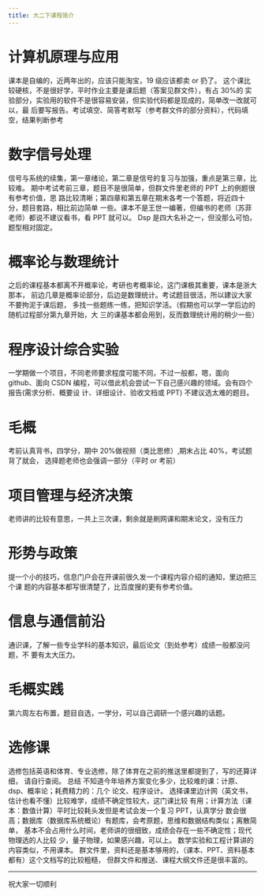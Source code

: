```yaml
---
title: 大二下课程简介
---
```




# 计算机原理与应用 

  课本是自编的，近两年出的，应该只能淘宝，19 级应该都卖 or 扔了。 这个课比较硬核，不是很好学，平时作业主要是课后题（答案见群文件），有占 30%的 实验部分，实验用的软件不是很容易安装，但实验代码都是现成的，简单改一改就可以，最 后要写报告。考试填空、简答考默写（参考群文件的部分资料），代码填空，结果判断参考 

# 数字信号处理 

信号与系统的续集，第一章绪论，第二章是信号的复习与加强，重点是第三章，比较难。 期中考试考前三章，题目不是很简单，但群文件里老师的 PPT 上的例题很有参考价值，思 路比较清晰；第四章和第五章在期末各考一个答题，将近四十分，题目套路，相比前边简单 一些。课本不是王世一编著，但编书的老师（苏菲老师）都说不建议看书，看 PPT 就可以。 Dsp 是四大名补之一，但没那么可怕，题型相对固定。 

# 概率论与数理统计

 之后的课程基本都离不开概率论，考研也考概率论，这门课极其重要，课本是浙大那本， 前边几章是概率论部分，后边是数理统计。考试题目很活，所以建议大家不要拘泥于课后题， 多找一些题练一练，把知识学活。（假期也可以学一学后边的随机过程部分第九章开始，大 三的课基本都会用到，反而数理统计用的稍少一些） 

# 程序设计综合实验

 一学期做一个项目，不同老师要求程度可能不同，不过一般都，嗯，面向 github、面向 CSDN 编程，可以借此机会尝试一下自己感兴趣的领域。会有四个报告(需求分析、概要设 计、详细设计、验收文档或 PPT) 不建议选太难的题目。 

# 毛概 

考前认真背书，四学分，期中 20%做视频（类比思修）,期末占比 40%，考试题背了就会， 选择题老师也会强调一部分（平时 or 考前） 

# 项目管理与经济决策

 老师讲的比较有意思，一共上三次课，剩余就是刷网课和期末论文，没有压力 



# 形势与政策 

 提一个小的技巧，信息门户会在开课前很久发一个课程内容介绍的通知，里边把三个课 题的内容基本都写很清楚了，比百度搜的更有参考价值。 

# 信息与通信前沿 

通识课，了解一些专业学科的基本知识，最后论文（到处参考）成绩一般都没问题，不 要有太大压力。 



# 毛概实践

 第六周左右布置，题目自选，一学分，可以自己调研一个感兴趣的话题。 

# 选修课

 选修包括英语和体育、专业选修，除了体育在之前的推送里都提到了，写的还算详细， 请自行查阅。 总结 不知道今年培养方案变化多少，比较难的课：计原、dsp、概率论；耗费精力的：几个 论文、程序设计。 选择课里边计网（英文书，估计也看不懂）比较难学，成绩不确定性较大，这门课比较 有用；计算方法（课本：数值计算）平时比较耗头发但是考试会发一个复习 PPT，认真学分 数会很高；数据库（数据库系统概论）有题库，会考原题，思维和数据结构类似；离散简单， 基本不会占用什么时间，老师讲的很细致，成绩会存在一些不确定性；现代物理选的人比较 少，量子物理，如果感兴趣，可以上。 数学实验和工程计算讲的内容类似，不用课本。 群文件里，资料还是基本够用的，（课本、PPT、资料基本都有）这个文档写的比较粗糙， 但群文件和推送、课程大纲文件还是很丰富的。 

-----



祝大家一切顺利
